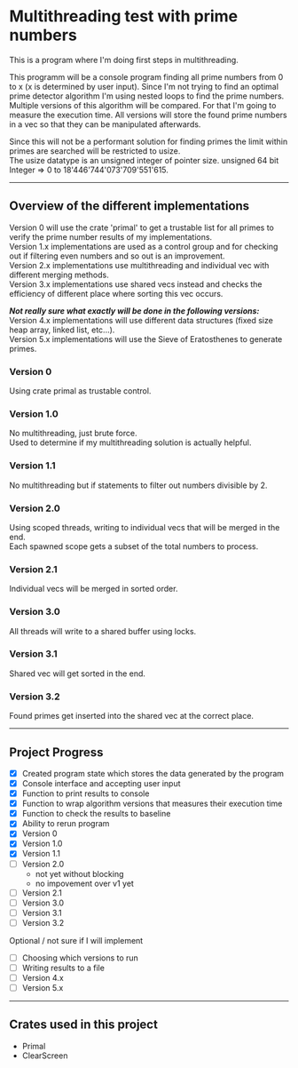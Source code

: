 
# Multithreading test with prime numbers

This is a program where I'm doing first steps in multithreading.  

This programm will be a console program finding all prime numbers from 0 to x (x is determined by user input).
Since I'm not trying to find an optimal prime detector algorithm I'm using nested loops to find the prime numbers.
Multiple versions of this algorithm will be compared. For that I'm going to measure the execution time.
All versions will store the found prime numbers in a vec so that they can be manipulated afterwards.

Since this will not be a performant solution for finding primes the limit within primes are searched will be restricted to usize.  
The usize datatype is an unsigned integer of pointer size.
unsigned 64 bit Integer => 0 to 18'446'744'073'709'551'615.

---

## Overview of the different implementations

Version 0 will use the crate 'primal' to get a trustable list for all primes to verify the prime number results of my implementations.  
Version 1.x implementations are used as a control group and for checking out if filtering even numbers and so out is an improvement.  
Version 2.x implementations use multithreading and individual vec with different merging methods.  
Version 3.x implementations use shared vecs instead and checks the efficiency of different place where sorting this vec occurs.  

***Not really sure what exactly will be done in the following versions:***  
Version 4.x implementations will use different data structures (fixed size heap array, linked list, etc...).  
Version 5.x implementations will use the Sieve of Eratosthenes to generate primes.  

### **Version 0**

Using crate primal as trustable control.

### **Version 1.0**

No multithreading, just brute force.  
Used to determine if my multithreading solution is actually helpful.  

### **Version 1.1**

No multithreading but if statements to filter out numbers divisible by 2.  

### **Version 2.0**

Using scoped threads, writing to individual vecs that will be merged in the end.  
Each spawned scope gets a subset of the total numbers to process.  

### **Version 2.1**

Individual vecs will be merged in sorted order.  

### **Version 3.0**

All threads will write to a shared buffer using locks.  

### **Version 3.1**

Shared vec will get sorted in the end.  

### **Version 3.2**

Found primes get inserted into the shared vec at the correct place.  

---

## Project Progress

- [x] Created program state which stores the data generated by the program
- [x] Console interface and accepting user input
- [x] Function to print results to console
- [x] Function to wrap algorithm versions that measures their execution time
- [x] Function to check the results to baseline
- [x] Ability to rerun program
- [x] Version 0
- [x] Version 1.0
- [x] Version 1.1
- [ ] Version 2.0
  - not yet without blocking
  - no impovement over v1 yet
- [ ] Version 2.1
- [ ] Version 3.0
- [ ] Version 3.1
- [ ] Version 3.2

Optional / not sure if I will implement
- [ ] Choosing which versions to run
- [ ] Writing results to a file
- [ ] Version 4.x
- [ ] Version 5.x

---

## Crates used in this project

- Primal
- ClearScreen